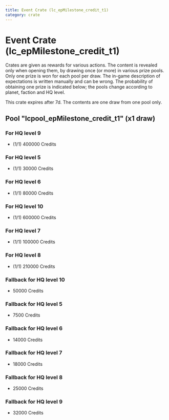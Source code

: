 ```yaml
---
title: Event Crate (lc_epMilestone_credit_t1)
category: crate
---
```


# Event Crate (lc_epMilestone_credit_t1)

Crates are given as rewards for various actions. The content is revealed only when opening them, by drawing once (or more) in various prize pools. Only one prize is won for each pool per draw. The in-game description of expectations is written manually and can be wrong. The probability of obtaining one prize is indicated below; the pools change according to planet, faction and HQ level.

This crate expires after 7d. The contents are one draw from one pool only.

## Pool "lcpool_epMilestone_credit_t1" (x1 draw)

### For HQ level 9

  * (1/1) 400000 Credits

### For HQ level 5

  * (1/1) 30000 Credits

### For HQ level 6

  * (1/1) 80000 Credits

### For HQ level 10

  * (1/1) 600000 Credits

### For HQ level 7

  * (1/1) 100000 Credits

### For HQ level 8

  * (1/1) 210000 Credits

### Fallback for HQ level 10

  * 50000 Credits

### Fallback for HQ level 5

  * 7500 Credits

### Fallback for HQ level 6

  * 14000 Credits

### Fallback for HQ level 7

  * 18000 Credits

### Fallback for HQ level 8

  * 25000 Credits

### Fallback for HQ level 9

  * 32000 Credits